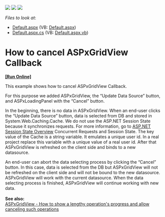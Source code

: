 <!-- default badges list -->
![](https://img.shields.io/endpoint?url=https://codecentral.devexpress.com/api/v1/VersionRange/128538243/13.1.4%2B)
[![](https://img.shields.io/badge/Open_in_DevExpress_Support_Center-FF7200?style=flat-square&logo=DevExpress&logoColor=white)](https://supportcenter.devexpress.com/ticket/details/E4281)
[![](https://img.shields.io/badge/📖_How_to_use_DevExpress_Examples-e9f6fc?style=flat-square)](https://docs.devexpress.com/GeneralInformation/403183)
<!-- default badges end -->
<!-- default file list -->
*Files to look at*:

* [Default.aspx](./CS/WebSite/Default.aspx) (VB: [Default.aspx](./VB/WebSite/Default.aspx))
* [Default.aspx.cs](./CS/WebSite/Default.aspx.cs) (VB: [Default.aspx.vb](./VB/WebSite/Default.aspx.vb))
<!-- default file list end -->
# How to cancel ASPxGridView Callback
<!-- run online -->
**[[Run Online]](https://codecentral.devexpress.com/e4281/)**
<!-- run online end -->


<p>This example shows how to cancel ASPxGridView Callback.</p>
<p>For this purpose we added ASPxGridView, the “Update Data Source” button, and ASPxLoadingPanel with the “Cancel” button.</p>
<p>In the beginning, there is no data in ASPxGridView. When an end-user clicks the “Update Data Source” button, data is selected from DB and stored in System.Web.Caching.Cache. We do not use the ASP.NET Session State because it synchronizes requests. For more information, go to <a href="http://msdn.microsoft.com/en-us/library/ms178581.aspx"><u>ASP.NET Session State Overview</u></a> Concurrent Requests and Session State. The key value of the Cache is a string variable. It emulates a unique user id. In a real project replace this variable with a unique value of a real user id. After that ASPxGridView is refreshed on the client side and binds to a new datasource.</p>
<p>An end-user can abort the data selecting process by clicking the “Cancel” button. In this case, data is selected from the DB but ASPxGridView will not be refreshed on the client side and will not be bound to the new datasource. ASPxGridView will work with the current datasource. When the data selecting process is finished, ASPxGridView will continue working with new data.<br><br><strong>See also:</strong><br><a href="https://www.devexpress.com/Support/Center/p/T518056">ASPxGridView - How to show a lengthy operation's progress and allow canceling such operations</a></p>

<br/>


